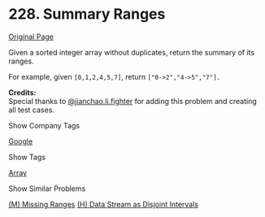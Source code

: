 # 228. Summary Ranges

[Original Page](https://leetcode.com/problems/summary-ranges/)

Given a sorted integer array without duplicates, return the summary of its ranges.

For example, given `[0,1,2,4,5,7]`, return `["0->2","4->5","7"].`

**Credits:**  
Special thanks to [@jianchao.li.fighter](https://leetcode.com/discuss/user/jianchao.li.fighter) for adding this problem and creating all test cases.

<div>

<div id="company_tags" class="btn btn-xs btn-warning">Show Company Tags</div>

<span class="hidebutton">[Google](/company/google/)</span></div>

<div>

<div id="tags" class="btn btn-xs btn-warning">Show Tags</div>

<span class="hidebutton">[Array](/tag/array/)</span></div>

<div>

<div id="similar" class="btn btn-xs btn-warning">Show Similar Problems</div>

<span class="hidebutton">[(M) Missing Ranges](/problems/missing-ranges/) [(H) Data Stream as Disjoint Intervals](/problems/data-stream-as-disjoint-intervals/)</span></div>